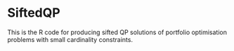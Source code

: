 # SiftedQP
This is the R code for producing sifted QP solutions of portfolio optimisation problems with small cardinality constraints.
